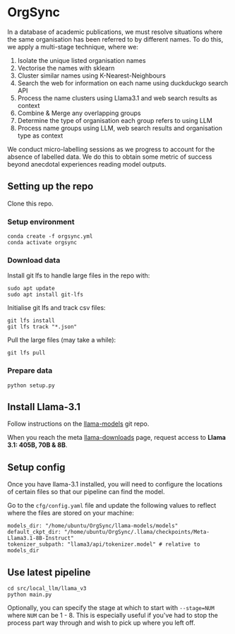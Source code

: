 # OrgSync

  

In a database of academic publications, we must resolve situations where the same organisation has been referred to by different names. To do this, we apply a multi-stage technique, where we:

1. Isolate the unique listed organisation names
2. Vectorise the names with sklearn
3. Cluster similar names using K-Nearest-Neighbours
4. Search the web for information on each name using duckduckgo search API
5. Process the name clusters using Llama3.1 and web search results as context
6. Combine & Merge any overlapping groups
7. Determine the type of organisation each group refers to using LLM
8. Process name groups using LLM, web search results and organisation type as context

We conduct micro-labelling sessions as we progress to account for the absence of labelled data. We do this to obtain some metric of success beyond anecdotal experiences reading model outputs.
  
  

## Setting up the repo

Clone this repo.

### Setup environment

```
conda create -f orgsync.yml
conda activate orgsync
```

### Download data

Install git lfs to handle large files in the repo with:
```
sudo apt update
sudo apt install git-lfs
```

Initialise git lfs and track csv files:
```
git lfs install
git lfs track "*.json"
```

Pull the large files (may take a while):
```
git lfs pull
```

  
### Prepare data

```
python setup.py
```


## Install Llama-3.1

Follow instructions on the [llama-models](https://github.com/meta-llama/llama-models) git repo.

When you reach the meta [llama-downloads](https://www.llama.com/llama-downloads/) page, request access to **Llama 3.1: 405B, 70B & 8B**.

## Setup config

Once you have llama-3.1 installed, you will need to configure the locations of certain files so that our pipeline can find the model.

Go to the `cfg/config.yaml` file and update the following values to reflect where the files are stored on your machine:
```
models_dir: "/home/ubuntu/OrgSync/llama-models/models"
default_ckpt_dir: "/home/ubuntu/OrgSync/.llama/checkpoints/Meta-Llama3.1-8B-Instruct"
tokenizer_subpath: "llama3/api/tokenizer.model" # relative to models_dir
```

## Use latest pipeline

```
cd src/local_llm/llama_v3
python main.py
```

Optionally, you can specify the stage at which to start with `--stage=NUM` where `NUM` can be 1 - 8. This is especially useful if you've had to stop the process part way through and wish to pick up where you left off. 